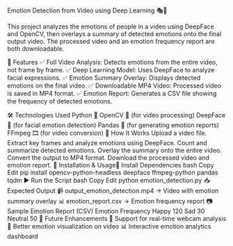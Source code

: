 Emotion Detection from Video using Deep Learning 🎭🎥

This project analyzes the emotions of people in a video using DeepFace and OpenCV, then overlays a summary of detected emotions onto the final output video. The processed video and an emotion frequency report are both downloadable.

🔹 Features
✅ Full Video Analysis: Detects emotions from the entire video, not frame by frame.
✅ Deep Learning Model: Uses DeepFace to analyze facial expressions.
✅ Emotion Summary Overlay: Displays detected emotions on the final video.
✅ Downloadable MP4 Video: Processed video is saved in MP4 format.
✅ Emotion Report: Generates a CSV file showing the frequency of detected emotions.

🛠 Technologies Used
Python 🐍
OpenCV 🎥 (for video processing)
DeepFace 🤖 (for facial emotion detection)
Pandas 📝 (for generating emotion reports)
FFmpeg 🎞️ (for video conversion)
📌 How It Works
Upload a video file.
Extract key frames and analyze emotions using DeepFace.
Count and summarize detected emotions.
Overlay the summary onto the entire video.
Convert the output to MP4 format.
Download the processed video and emotion report.
🚀 Installation & Usage🔧 Install Dependencies
bash
Copy
Edit
pip install opencv-python-headless deepface ffmpeg-python pandas tqdm
▶️ Run the Script
bash
Copy
Edit
python emotion_detection.py
📥 Expected Output
📹 output_emotion_detection.mp4 → Video with emotion summary overlay
📊 emotion_report.csv → Emotion frequency report
📷 Sample Emotion Report (CSV)
Emotion	Frequency
Happy	120
Sad	30
Neutral	50
📢 Future Enhancements
🚀 Support for real-time webcam analysis
🎨 Better emotion visualization on video
📊 Interactive emotion analytics dashboard
